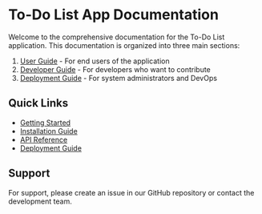 # To-Do List App Documentation

Welcome to the comprehensive documentation for the To-Do List application. This documentation is organized into three main sections:

1. [User Guide](./user-guide/getting-started.md) - For end users of the application
2. [Developer Guide](./developer-guide/architecture.md) - For developers who want to contribute
3. [Deployment Guide](./deployment/requirements.md) - For system administrators and DevOps

## Quick Links
- [Getting Started](./user-guide/getting-started.md)
- [Installation Guide](./user-guide/installation.md)
- [API Reference](./developer-guide/api-reference.md)
- [Deployment Guide](./deployment/setup.md)

## Support
For support, please create an issue in our GitHub repository or contact the development team.